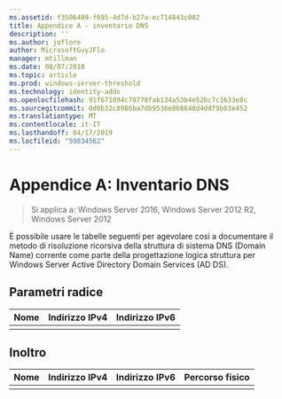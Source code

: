 ```yaml
---
ms.assetid: f3506489-f695-4d7d-b27a-ec714843c002
title: Appendice A - inventario DNS
description: ''
ms.author: joflore
author: MicrosoftGuyJFlo
manager: mtillman
ms.date: 08/07/2018
ms.topic: article
ms.prod: windows-server-threshold
ms.technology: identity-adds
ms.openlocfilehash: 91f671894c70778fab134a53b4e52bc7c1633e8c
ms.sourcegitcommit: 0d0b32c8986ba7db9536e0b8648d4ddf9b03e452
ms.translationtype: MT
ms.contentlocale: it-IT
ms.lasthandoff: 04/17/2019
ms.locfileid: "59834562"
---
```

# <a name="appendix-a-dns-inventory"></a>Appendice A: Inventario DNS

>Si applica a: Windows Server 2016, Windows Server 2012 R2, Windows Server 2012

È possibile usare le tabelle seguenti per agevolare così a documentare il metodo di risoluzione ricorsiva della struttura di sistema DNS (Domain Name) corrente come parte della progettazione logica struttura per Windows Server Active Directory Domain Services (AD DS).  
  
## <a name="root-hints"></a>Parametri radice  
  
|Nome|Indirizzo IPv4|Indirizzo IPv6|  
|--------|----------------|----------------|  
||||  
  
## <a name="forwarding"></a>Inoltro  
  
|Nome|Indirizzo IPv4|Indirizzo IPv6|Percorso fisico|  
|--------|----------------|----------------|---------------------|  
|||||  
